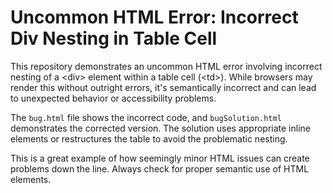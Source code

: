 # Uncommon HTML Error: Incorrect Div Nesting in Table Cell

This repository demonstrates an uncommon HTML error involving incorrect nesting of a &lt;div&gt; element within a table cell (&lt;td&gt;).  While browsers may render this without outright errors, it's semantically incorrect and can lead to unexpected behavior or accessibility problems.

The `bug.html` file shows the incorrect code, and `bugSolution.html` demonstrates the corrected version.  The solution uses appropriate inline elements or restructures the table to avoid the problematic nesting.

This is a great example of how seemingly minor HTML issues can create problems down the line. Always check for proper semantic use of HTML elements.
